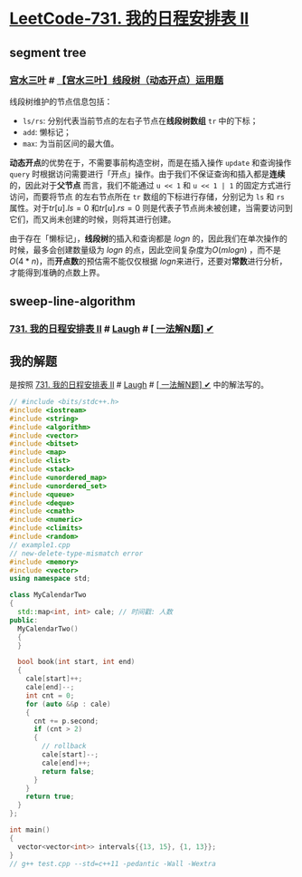 # [LeetCode-731. 我的日程安排表 II](https://leetcode.cn/problems/my-calendar-ii/)



## segment tree



### [宫水三叶](https://leetcode.cn/u/ac_oier/) # [【宫水三叶】线段树（动态开点）运用题](https://leetcode.cn/problems/my-calendar-ii/solution/by-ac_oier-okkc/)

线段树维护的节点信息包括：

- `ls/rs`: 分别代表当前节点的左右子节点在**线段树数组** `tr` 中的下标；
- `add`: 懒标记；
- `max`: 为当前区间的最大值。



**动态开点**的优势在于，不需要事前构造空树，而是在插入操作 `update` 和查询操作 `query` 时根据访问需要进行「开点」操作。由于我们不保证查询和插入都是**连续**的，因此对于**父节点** 而言，我们不能通过 `u << 1` 和 `u << 1 | 1` 的固定方式进行访问，而要将节点 的左右节点所在 `tr` 数组的下标进行存储，分别记为 `ls` 和 `rs` 属性。对于$tr[u].ls=0$ 和$tr[u].rs=0$ 则是代表子节点尚未被创建，当需要访问到它们，而又尚未创建的时候，则将其进行创建。



由于存在「懒标记」，**线段树**的插入和查询都是 $logn$ 的，因此我们在单次操作的时候，最多会创建数量级为 $logn$ 的点，因此空间复杂度为$O(mlogn)$ ，而不是 $O(4*n)$，而**开点数**的预估需不能仅仅根据 $logn$来进行，还要对**常数**进行分析，才能得到准确的点数上界。

## sweep-line-algorithm



### [731. 我的日程安排表 II](https://leetcode.cn/problems/my-calendar-ii/) # [Laugh](https://leetcode.cn/u/laughhhh/) # [[ 一法解N题] ✔](https://leetcode.cn/problems/my-calendar-ii/solution/yi-fa-jie-nti-by-laughhhh-pll7/) 



## 我的解题

是按照 [731. 我的日程安排表 II](https://leetcode.cn/problems/my-calendar-ii/) # [Laugh](https://leetcode.cn/u/laughhhh/) # [[ 一法解N题] ✔](https://leetcode.cn/problems/my-calendar-ii/solution/yi-fa-jie-nti-by-laughhhh-pll7/)  中的解法写的。

```c++
// #include <bits/stdc++.h>
#include <iostream>
#include <string>
#include <algorithm>
#include <vector>
#include <bitset>
#include <map>
#include <list>
#include <stack>
#include <unordered_map>
#include <unordered_set>
#include <queue>
#include <deque>
#include <cmath>
#include <numeric>
#include <climits>
#include <random>
// example1.cpp
// new-delete-type-mismatch error
#include <memory>
#include <vector>
using namespace std;

class MyCalendarTwo
{
  std::map<int, int> cale; // 时间戳: 人数
public:
  MyCalendarTwo()
  {
  }

  bool book(int start, int end)
  {
    cale[start]++;
    cale[end]--;
    int cnt = 0;
    for (auto &&p : cale)
    {
      cnt += p.second;
      if (cnt > 2)
      {
        // rollback  
        cale[start]--;
        cale[end]++;
        return false;
      }
    }
    return true;
  }
};

int main()
{
  vector<vector<int>> intervals{{13, 15}, {1, 13}};
}
// g++ test.cpp --std=c++11 -pedantic -Wall -Wextra

```

